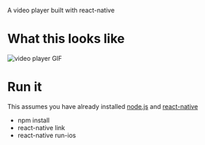 A video player built with react-native

What this looks like
=====
![video player GIF](preview.gif)

Run it
=====

This assumes you have already installed [node.js](https://nodejs.org/en/) and [react-native](https://facebook.github.io/react-native/docs/getting-started.html)

- npm install
- react-native link
- react-native run-ios

